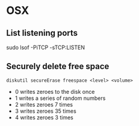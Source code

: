 # OSX

## List listening ports

   sudo lsof -PiTCP -sTCP:LISTEN

## Securely delete free space

    diskutil secureErase freespace <level> <volume>

 - 0 writes zeroes to the disk once
 - 1 writes a series of random numbers
 - 2 writes zeroes 7 times
 - 3 writes zeroes 35 times
 - 4 writes zeroes 3 times
